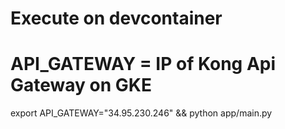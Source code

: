 # Execute on devcontainer
# API_GATEWAY = IP of Kong Api Gateway on GKE
export API_GATEWAY="34.95.230.246" && python app/main.py